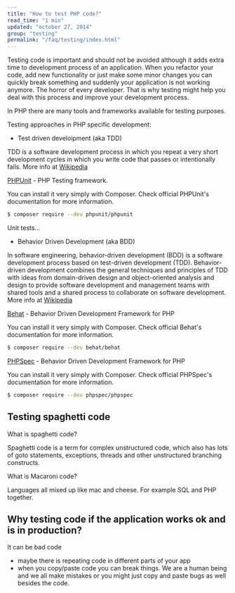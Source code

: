 ```yaml
---
title: "How to test PHP code?"
read_time: "1 min"
updated: "october 27, 2014"
group: "testing"
permalink: "/faq/testing/index.html"
---
```


Testing code is important and should not be avoided although it adds extra time to development process of an application.
When you refactor your code, add new functionality or just make some minor changes you can quickly break something and
suddenly your application is not working anymore. The horror of every developer. That is why testing might help you deal with this process and improve your development process.

In PHP there are many tools and frameworks available for testing purposes.

Testing approaches in PHP specific development:

* Test driven develoipment (aka TDD)

TDD is a software development process in which you repeat a very short development cycles in which you write code that passes or intentionally fails. More info at [Wikipedia](http://en.wikipedia.org/wiki/Test-driven_development)

[PHPUnit](https://phpunit.de/) - PHP Testing framework.

You can install it very simply with Composer. Check official PHPUnit's documentation for more information.

```bash
$ composer require --dev phpunit/phpunit
```

Unit tests...

* Behavior Driven Development (aka BDD)

In software engineering, behavior-driven development (BDD) is a software development process based on test-driven development (TDD). Behavior-driven development combines the general techniques and principles of TDD with ideas from domain-driven design and object-oriented analysis and design to provide software development and management teams with shared tools and a shared process to collaborate on software development. More info at [Wikipedia](http://en.wikipedia.org/wiki/Behavior-driven_development)

[Behat](http://docs.behat.org/en/v2.5/) - Behavior Driven Development Framework for PHP

You can install it very simply with Composer. Check official Behat's documentation for more information.

```bash
$ composer require --dev behat/behat
```

[PHPSpec](http://www.phpspec.net/) - Behavior Driven Development Framework for PHP

You can install it very simply with Composer. Check official PHPSpec's documentation for more information.

```bash
$ composer require --dev phpspec/phpspec
```

## Testing spaghetti code

What is spaghetti code?

Spaghetti code is a term for complex unstructured code, which also has lots of goto statements, exceptions, threads and other unstructured
branching constructs.

What is Macaroni code?

Languages all mixed up like mac and cheese. For example SQL and PHP together.

## Why testing code if the application works ok and is in production?

It can be bad code
- maybe there is repeating code in different parts of your app
- when you copy/paste code you can break things. We are a human being and we all make mistakes or you might just copy and paste bugs as well besides the code.
